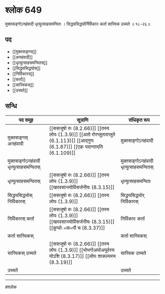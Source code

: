 # श्लोक 649

मुक्तसङ्गोऽनहंवादी धृत्युत्साहसमन्वितः ।
सिद्ध्यसिद्ध्योर्निर्विकारः कर्ता सात्त्विक उच्यते ॥ १८-२६॥


## पद 

- [[मुक्तसङ्गस्]]
- [[अनहंवादी]]
- [[धृत्युत्साहसमन्वितस्]]
- [[सिद्ध्यसिद्ध्योस्]]
- [[निर्विकारस्]]
- [[कर्ता]]
- [[सात्त्विकस्]]
- [[उच्यते]]

## सन्धि

| पद समूह | सूत्राणि | संधिकृत रूप |
| ----- | ----- | ----- |
| मुक्तसङ्गस् अनहंवादी |  [[ससजुषो रुः (8.2.66)]] [[तस्य लोपः (1.3.9)]] [[अतो रोरप्लुतादप्लुते (6.1.113)]] [[आद्गुणः (6.1.87)]] [[एङः पदान्तादति (6.1.109)]] | मुक्तसङ्गोऽनहंवादी |
| मुक्तसङ्गोऽनहंवादी धृत्युत्साहसमन्वितस् |  | मुक्तसङ्गोऽनहंवादी धृत्युत्साहसमन्वितस् |
| धृत्युत्साहसमन्वितस् |  [[ससजुषो रुः (8.2.66)]] [[तस्य लोपः (1.3.9)]] [[खरवसानयोर्विसर्जनीयः (8.3.15)]] | धृत्युत्साहसमन्वितः |
| सिद्ध्यसिद्ध्योस् निर्विकारस् |  [[ससजुषो रुः (8.2.66)]] [[तस्य लोपः (1.3.9)]] | सिद्ध्यसिद्ध्योर् निर्विकारस् |
| निर्विकारस् कर्ता |  [[ससजुषो रुः (8.2.66)]] [[तस्य लोपः (1.3.9)]] [[खरवसानयोर्विसर्जनीयः (8.3.15)]] [[कुप्वोः ≍क≍पौ च (8.3.37)]] | निर्विकारः कर्ता |
| कर्ता सात्त्विकस् |  | कर्ता सात्त्विकस् |
| सात्त्विकस् उच्यते |  [[ससजुषो रुः (8.2.66)]] [[तस्य लोपः (1.3.9)]] [[भोभगोअघोअपूर्वस्य योऽशि (8.3.17)]] [[लोपः शाकल्यस्य (8.3.19)]] | सात्त्विक उच्यते |
| उच्यते |  | उच्यते |


---

#श्लोक